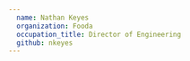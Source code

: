 ```yaml
---
  name: Nathan Keyes
  organization: Fooda
  occupation_title: Director of Engineering
  github: nkeyes
---
```

